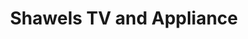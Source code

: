 ---
title: "Shawels TV and Appliance"
url: /newport-news/shawels-tv-and-appliance/
shop: electronics
---
